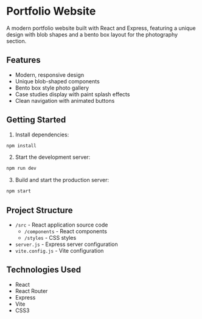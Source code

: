 # Portfolio Website

A modern portfolio website built with React and Express, featuring a unique design with blob shapes and a bento box layout for the photography section.

## Features

- Modern, responsive design
- Unique blob-shaped components
- Bento box style photo gallery
- Case studies display with paint splash effects
- Clean navigation with animated buttons

## Getting Started

1. Install dependencies:
```bash
npm install
```

2. Start the development server:
```bash
npm run dev
```

3. Build and start the production server:
```bash
npm start
```

## Project Structure

- `/src` - React application source code
  - `/components` - React components
  - `/styles` - CSS styles
- `server.js` - Express server configuration
- `vite.config.js` - Vite configuration

## Technologies Used

- React
- React Router
- Express
- Vite
- CSS3
